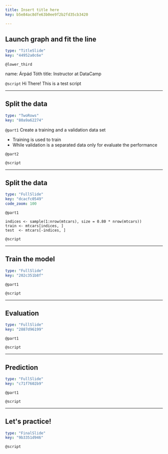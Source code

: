 ```yaml
---
title: Insert title here
key: b5e84ac8dfe63b0ee9f2b2fd35cb3420

---
```

## Launch graph and fit the line

```yaml
type: "TitleSlide"
key: "44952a0c6e"
```

`@lower_third`

name: Árpád Tóth
title: Instructor at DataCamp


`@script`
Hi There! This is a test script


---
## Split the data

```yaml
type: "TwoRows"
key: "80a9a62274"
```

`@part1`
Create a training and a validation data set
- Training is used to train
- While validation is a separated data only for evaluate the performance


`@part2`



`@script`



---
## Split the data

```yaml
type: "FullSlide"
key: "dcacfc0549"
code_zoom: 100
```

`@part1`
```
indices <- sample(1:nrow(mtcars), size = 0.80 * nrow(mtcars))
train <- mtcars[indices, ]
test  <- mtcars[-indices, ]
```


`@script`



---
## Train the model

```yaml
type: "FullSlide"
key: "202c351b8f"
```

`@part1`



`@script`



---
## Evaluation

```yaml
type: "FullSlide"
key: "2887d96199"
```

`@part1`



`@script`



---
## Prediction

```yaml
type: "FullSlide"
key: "c71f7602b9"
```

`@part1`



`@script`



---
## Let's practice!

```yaml
type: "FinalSlide"
key: "9b3351d946"
```

`@script`


